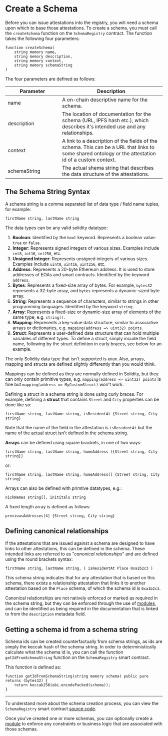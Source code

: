 # Create a Schema

Before you can issue attestations into the registry, you will need a schema upon which to base those attestations.  To create a schema, you must call the `createSchema` function on the `SchemaRegistry` contract.  The function takes the following four parameters:

```solidity
function createSchema(
    string memory name,
    string memory description,
    string memory context,
    string memory schemaString
)
```

The four parameters are defined as follows:

<table><thead><tr><th width="158">Parameter</th><th>Description</th></tr></thead><tbody><tr><td>name</td><td>A on-chain descriptive name for the schema.</td></tr><tr><td>description</td><td>The location of documentation for the schema (URL, IPFS hash etc.), which describes it's intended use and any relationships.</td></tr><tr><td>context</td><td>A link to a description of the fields of the schema. This can be a URL that links to some shared ontology or the attestation id of a custom context.</td></tr><tr><td>schemaString</td><td>The actual shema string that describes the data structure of the attestations.</td></tr></tbody></table>

## The Schema String Syntax

A schema string is a comma separated list of data type / field name tuples, for example:

`firstName string, lastName string`

The data types can be any valid solidity datatype:

1. **Boolean**: Identified by the `bool` keyword. Represents a boolean value: `true` or `false`.
2. **Integer**: Represents signed integers of various sizes. Examples include `int8`, `int16`, `int256`, etc.
3. **Unsigned Integer**: Represents unsigned integers of various sizes. Examples include `uint8`, `uint16`, `uint256`, etc.
4. **Address**: Represents a 20-byte Ethereum address. It is used to store addresses of EOAs and smart contracts. Identified by the keyword `address`.
5. **Bytes**: Represents a fixed-size array of bytes. For example, `bytes32` represents a 32-byte array, and `bytes` represents a dynamic-sized byte array.
6. **String**: Represents a sequence of characters, similar to strings in other programming languages. Identified by the keyword `string`.
7. **Array**: Represents a fixed-size or dynamic-size array of elements of the same type, e.g. `string[]`.
8. **Mapping**: Represents a key-value data structure, similar to associative arrays or dictionaries, e.g. `mapping(address => uint32) points`.
9. **Struct**: Represents a user-defined data structure that can hold multiple variables of different types. To define a struct, simply incude the field name, following by the struct definition in curly braces, see below for an example.

The only Solidity data type that isn't supported is `enum`.  Also, arrays, mapping and structs are defined slightly differently than you would think.

Mappings can be defined as they are normally defined in Solidity, but they can only contain primitive types, e.g. `mapping(address => uint32) points` is fine but `mapping(address => MyCustomStruct)` won't work.

Defining a struct in a schema string is done using curly braces.  For example, defining a **struct** that contains `Street` and `City` properties can be done like so:

`firstName string, lastName string, isResidentAt {Street string, City string}`

Note that the name of the field in the attestation is `isResidentAt` but the name of the actual struct isn't defined in the schema string.

**Arrays** can be defined using square brackets, in one of two ways:

`firstName string, lastName string, homeAddress [{Street string, City string}]`

or:

`firstName string, lastName string, homeAddress[] {Street string, City string}`

Arrays can also be defined with primtive datatypes, e.g.:

`nickNames string[], inititals string`

A fixed length array is defined as follows:

`previousAddresses[4] {Street string, City string}`

## Defining canonical relationships

If the attestations that are issued against a schema are designed to have links to other attestations, this can be defined in the schema.  These intended links are referred to as "_canonical relationships_" and are defined using the round brackets syntax:

`firstName string, lastName string, ( isResidentAt Place 0xa1b2c3 )`

This schema string indicates that for any attestation that is based on this schema, there exists a relationship attestation that links it to another attestation based on the `Place` schema, of which the schema id is `0xa1b2c3`.

Canonical relationships are not natively enforced or marked as required in the schema string, but they can be enforced through the use of [modules](../../core-concepts/modules.md), and can be identified as being required in the documentation that is linked to from the `description` metadata field.

## Getting a schema id from a schema string

Schema ids can be created counterfactually from schema strings, as ids are simply the keccak hash of the schema string.  In order to deterministically calculate what the schema id is, you can call the function `getIdFromSchemaString` function on the `SchemaRegistry` smart contract. &#x20;

This function is defined as:

```solidity
function getIdFromSchemaString(string memory schema) public pure returns (bytes32) {
    return keccak256(abi.encodePacked(schema));
}
```

***

To understand more about the schema creation process, you can view the `SchemaRegistry` smart contract [source code](https://github.com/Consensys/linea-attestation-registry/blob/dev/src/SchemaRegistry.sol).

Once you've created one or more schemas, you can optionally create a [module](create-a-module.md) to enforce any constraints or business logic that are associated with those schemas.
